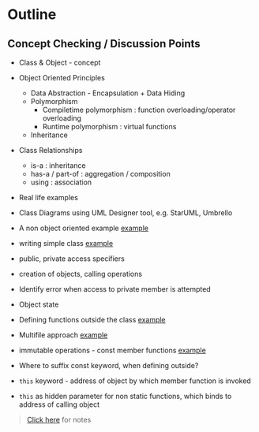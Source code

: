 # Outline

## Concept Checking / Discussion Points

* Class & Object - concept
* Object Oriented Principles
  * Data Abstraction - Encapsulation + Data Hiding
  * Polymorphism
    * Compiletime polymorphism : function overloading/operator overloading
    * Runtime polymorphism : virtual functions
  * Inheritance
* Class Relationships
  * is-a                  : inheritance
  * has-a / part-of       : aggregation / composition
  * using                 : association
* Real life examples
* Class Diagrams using UML Designer tool, e.g. StarUML, Umbrello


* A non object oriented example [example](example1.cxx)
* writing simple class [example](example2.cxx)
* public, private access specifiers
* creation of objects, calling operations
* Identify error when access to private member is attempted
* Object state
* Defining functions outside the class [example](example3.cxx)
* Multifile approach [example](multi)
* immutable operations - const member functions [example](example4.cxx)
* Where to suffix const keyword, when defining outside?
* `this` keyword - address of object by which member function is invoked
* `this` as hidden parameter for non static functions, which binds to address of calling object 

> [Click here](Notes.md) for notes


